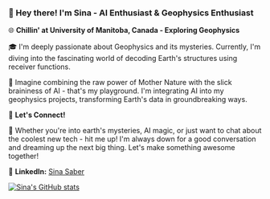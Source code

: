 ### 👋 Hey there! I'm Sina - AI Enthusiast & Geophysics Enthusiast

🌐 **Chillin' at University of Manitoba, Canada - Exploring Geophysics**

🎓 I'm deeply passionate about Geophysics and its mysteries. Currently, I'm diving into the fascinating world of decoding Earth's structures using receiver functions.

🤖 Imagine combining the raw power of Mother Nature with the slick braininess of AI - that's my playground. I'm integrating AI into my geophysics projects, transforming Earth's data in groundbreaking ways.

🔗 **Let's Connect!**

🌟 Whether you're into earth's mysteries, AI magic, or just want to chat about the coolest new tech - hit me up! I'm always down for a good conversation and dreaming up the next big thing. Let's make something awesome together!

🔗 **LinkedIn:** [Sina Saber](https://www.linkedin.com/in/sinasaber/)

[![Sina's GitHub stats](https://github-readme-stats.vercel.app/api?username=sinamahani)](https://github.com/anuraghazra/github-readme-stats)
